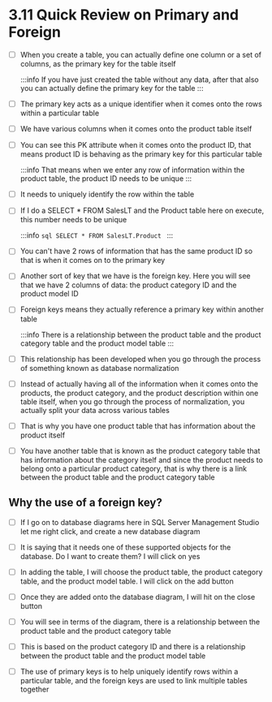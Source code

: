 # 3.11 Quick Review on Primary and Foreign

- [ ] When you create a table, you can actually define one column or a set of columns, as the primary key for the table itself<br/>

    :::info
        If you have just created the table without any data, after that also you can actually define the primary key for the table
    :::

- [ ] The primary key acts as a unique identifier when it comes onto the rows within a particular table<br/>

- [ ] We have various columns when it comes onto the product table itself<br/>

- [ ] You can see this PK attribute when it comes onto the product ID, that means product ID is behaving as the primary key for this particular table<br/>

    :::info
        That means when we enter any row of information within the product table, the product ID needs to be unique
    :::

- [ ] It needs to uniquely identify the row within the table<br/>

- [ ] If I do a SELECT * FROM SalesLT and the Product table here on execute, this number needs to be unique<br/>

    :::info
        ```sql
        SELECT * FROM SalesLT.Product
        ```
    :::

- [ ] You can't have 2 rows of information that has the same product ID so that is when it comes on to the primary key<br/>

- [ ] Another sort of key that we have is the foreign key. Here you will see that we have 2 columns of data: the product category ID and the product model ID<br/>

- [ ] Foreign keys means they actually reference a primary key within another table<br/>

    :::info
        There is a relationship between the product table and the product category table and the product model table
    :::

- [ ] This relationship has been developed when you go through the process of something known as database normalization<br/>

- [ ] Instead of actually having all of the information when it comes onto the products, the product category, and the product description within one table itself, when you go through the process of normalization, you actually split your data across various tables<br/>

- [ ] That is why you have one product table that has information about the product itself<br/>

- [ ] You have another table that is known as the product category table that has information about the category itself and since the product needs to belong onto a particular product category, that is why there is a link between the product table and the product category table<br/>

## Why the use of a foreign key?

- [ ] If I go on to database diagrams here in SQL Server Management Studio let me right click, and create a new database diagram<br/>

- [ ] It is saying that it needs one of these supported objects for the database. Do I want to create them? I will click on yes<br/>

- [ ] In adding the table, I will choose the product table, the product category table, and the product model table. I will click on the add button<br/>

- [ ] Once they are added onto the database diagram, I will hit on the close button<br/>

- [ ] You will see in terms of the diagram, there is a relationship between the product table and the product category table<br/>

- [ ] This is based on the product category ID and there is a relationship between the product table and the product model table<br/>

- [ ] The use of primary keys is to help uniquely identify rows within a particular table, and the foreign keys are used to link multiple tables together<br/>